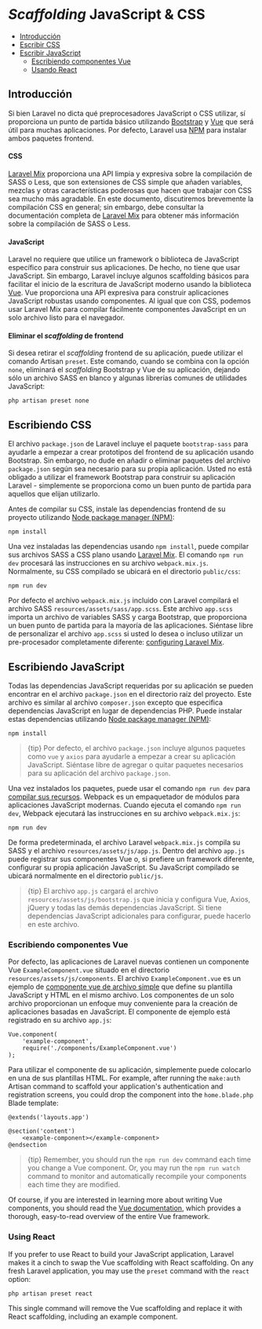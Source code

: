 # *Scaffolding* JavaScript & CSS

- [Introducción](#introduction)
- [Escribir CSS](#writing-css)
- [Escribir JavaScript](#writing-javascript) 
    - [Escribiendo componentes Vue](#writing-vue-components)
    - [Usando React](#using-react)

<a name="introduction"></a>

## Introducción

Si bien Laravel no dicta qué preprocesadores JavaScript o CSS utilizar, sí proporciona un punto de partida básico utilizando [Bootstrap](https://getbootstrap.com/) y [Vue](https://vuejs.org) que será útil para muchas aplicaciones. Por defecto, Laravel usa [NPM](https://www.npmjs.org) para instalar ambos paquetes frontend.

#### CSS

[Laravel Mix](/docs/{{version}}/mix) proporciona una API limpia y expresiva sobre la compilación de SASS o Less, que son extensiones de CSS simple que añaden variables, mezclas y otras características poderosas que hacen que trabajar con CSS sea mucho más agradable. En este documento, discutiremos brevemente la compilación CSS en general; sin embargo, debe consultar la documentación completa de [Laravel Mix](/docs/{{version}}/mix) para obtener más información sobre la compilación de SASS o Less.

#### JavaScript

Laravel no requiere que utilice un framework o biblioteca de JavaScript específico para construir sus aplicaciones. De hecho, no tiene que usar JavaScript. Sin embargo, Laravel incluye algunos scaffolding básicos para facilitar el inicio de la escritura de JavaScript moderno usando la biblioteca [Vue](https://vuejs.org). Vue proporciona una API expresiva para construir aplicaciones JavaScript robustas usando componentes. Al igual que con CSS, podemos usar Laravel Mix para compilar fácilmente componentes JavaScript en un solo archivo listo para el navegador.

#### Eliminar el *scaffolding* de frontend

Si desea retirar el *scaffolding* frontend de su aplicación, puede utilizar el comando Artisan `preset`. Este comando, cuando se combina con la opción `none`, eliminará el *scaffolding* Bootstrap y Vue de su aplicación, dejando sólo un archivo SASS en blanco y algunas librerías comunes de utilidades JavaScript:

    php artisan preset none
    

<a name="writing-css"></a>

## Escribiendo CSS

El archivo `package.json` de Laravel incluye el paquete `bootstrap-sass` para ayudarle a empezar a crear prototipos del frontend de su aplicación usando Bootstrap. Sin embargo, no dude en añadir o eliminar paquetes del archivo `package.json` según sea necesario para su propia aplicación. Usted no está obligado a utilizar el framework Bootstrap para construir su aplicación Laravel - simplemente se proporciona como un buen punto de partida para aquellos que elijan utilizarlo.

Antes de compilar su CSS, instale las dependencias frontend de su proyecto utilizando [Node package manager (NPM)](https://www.npmjs.org):

    npm install
    

Una vez instaladas las dependencias usando `npm install`, puede compilar sus archivos SASS a CSS plano usando [Laravel Mix](/docs/{{version}}/mix#working-with-stylesheets). El comando `npm run dev` procesará las instrucciones en su archivo `webpack.mix.js`. Normalmente, su CSS compilado se ubicará en el directorio `public/css`:

    npm run dev
    

Por defecto el archivo `webpack.mix.js` incluido con Laravel compilará el archivo SASS `resources/assets/sass/app.scss`. Este archivo `app.scss` importa un archivo de variables SASS y carga Bootstrap, que proporciona un buen punto de partida para la mayoría de las aplicaciones. Siéntase libre de personalizar el archivo `app.scss` si usted lo desea o incluso utilizar un pre-procesador completamente diferente: [configuring Laravel Mix](/docs/{{version}}/mix).

<a name="writing-javascript"></a>

## Escribiendo JavaScript

Todas las dependencias JavaScript requeridas por su aplicación se pueden encontrar en el archivo `package.json` en el directorio raíz del proyecto. Este archivo es similar al archivo `composer.json` excepto que especifica dependencias JavaScript en lugar de dependencias PHP. Puede instalar estas dependencias utilizando [Node package manager (NPM)](https://www.npmjs.org):

    npm install
    

> {tip} Por defecto, el archivo `package.json` incluye algunos paquetes como `vue` y `axios` para ayudarle a empezar a crear su aplicación JavaScript. Siéntase libre de agregar o quitar paquetes necesarios para su aplicación del archivo `package.json`.

Una vez instalados los paquetes, puede usar el comando `npm run dev` para [compilar sus recursos](/docs/{{version}}/mix). Webpack es un empaquetador de módulos para aplicaciones JavaScript modernas. Cuando ejecuta el comando `npm run dev`, Webpack ejecutará las instrucciones en su archivo `webpack.mix.js`:

    npm run dev
    

De forma predeterminada, el archivo Laravel `webpack.mix.js` compila su SASS y el archivo `resources/assets/js/app.js`. Dentro del archivo `app.js` puede registrar sus componentes Vue o, si prefiere un framework diferente, configurar su propia aplicación JavaScript. Su JavaScript compilado se ubicará normalmente en el directorio `public/js`.

> {tip} El archivo `app.js` cargará el archivo `resources/assets/js/bootstrap.js` que inicia y configura Vue, Axios, jQuery y todas las demás dependencias JavaScript. Si tiene dependencias JavaScript adicionales para configurar, puede hacerlo en este archivo.

<a name="writing-vue-components"></a>

### Escribiendo componentes Vue

Por defecto, las aplicaciones de Laravel nuevas contienen un componente Vue `ExampleComponent.vue` situado en el directorio `resources/assets/js/components`. El archivo `ExampleComponent.vue` es un ejemplo de [componente vue de archivo simple](https://vuejs.org/guide/single-file-components) que define su plantilla JavaScript y HTML en el mismo archivo. Los componentes de un solo archivo proporcionan un enfoque muy conveniente para la creación de aplicaciones basadas en JavaScript. El componente de ejemplo está registrado en su archivo `app.js`:

    Vue.component(
        'example-component',
        require('./components/ExampleComponent.vue')
    );
    

Para utilizar el componente de su aplicación, simplemente puede colocarlo en una de sus plantillas HTML. For example, after running the `make:auth` Artisan command to scaffold your application's authentication and registration screens, you could drop the component into the `home.blade.php` Blade template:

    @extends('layouts.app')
    
    @section('content')
        <example-component></example-component>
    @endsection
    

> {tip} Remember, you should run the `npm run dev` command each time you change a Vue component. Or, you may run the `npm run watch` command to monitor and automatically recompile your components each time they are modified.

Of course, if you are interested in learning more about writing Vue components, you should read the [Vue documentation](https://vuejs.org/guide/), which provides a thorough, easy-to-read overview of the entire Vue framework.

<a name="using-react"></a>

### Using React

If you prefer to use React to build your JavaScript application, Laravel makes it a cinch to swap the Vue scaffolding with React scaffolding. On any fresh Laravel application, you may use the `preset` command with the `react` option:

    php artisan preset react
    

This single command will remove the Vue scaffolding and replace it with React scaffolding, including an example component.